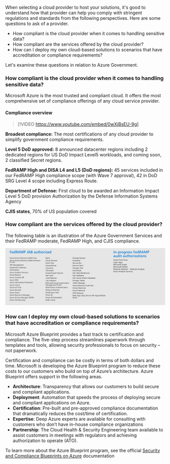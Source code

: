 When selecting a cloud provider to host your solutions, it's good to understand how that provider can help you comply with stringent regulations and standards from the following perspectives. Here are some questions to ask of a provider.

- How compliant is the cloud provider when it comes to handling sensitive data?
- How compliant are the services offered by the cloud provider?
- How can I deploy my own cloud-based solutions to scenarios that have accreditation or compliance requirements?

Let's examine these questions in relation to Azure Government. 

### How compliant is the cloud provider when it comes to handling sensitive data?

Microsoft Azure is the most trusted and compliant cloud. It offers the most comprehensive set of compliance offerings of any cloud service provider.

#### Compliance overview

> [!VIDEO https://www.youtube.com/embed/0wXjBsEU-9g]

**Broadest compliance:** The most certifications of any cloud provider to simplify government compliance requirements.

**Level 5 DoD approved:** 8 announced datacenter regions including 2 dedicated regions for US DoD Impact Level5 workloads, and coming soon, 2 classified Secret regions.
 
**FedRAMP High and DISA L4 and L5 (DoD regions):** 45 services included in our FedRAMP High compliance scope (with Wave 7 approval), 42 in DoD SRG Level 4 scope including Express Route.

**Department of Defense:** First cloud to be awarded an Information Impact Level 5 DoD provision Authorization by the Defense Information Systems Agency

**CJIS states**, 70% of US population covered

### How compliant are the services offered by the cloud provider?

The following table is an illustration of the Azure Government Services and their FedRAMP moderate, FedRAMP High, and CJIS compliance. 

![Overview of Azure Government compliance depth in terms of services offered.](../media/compliance-depth.png)


### How can I deploy my own cloud-based solutions to scenarios that have accreditation or compliance requirements?

Microsoft Azure Blueprint provides a fast track to certification and compliance. The five-step process streamlines paperwork through templates and tools, allowing security professionals to focus on security – not paperwork.

Certification and compliance can be costly in terms of both dollars and time. Microsoft is developing the Azure Blueprint program to reduce these costs to our customers who build on top of Azure’s architecture. Azure Blueprint offers support in the following areas. 

- **Architecture**: Transparency that allows our customers to build secure and compliant applications.
- **Deployment**: Automation that speeds the process of deploying secure and compliant applications on Azure.
- **Certification**: Pre-built and pre-approved compliance documentation that dramatically reduces the cost/time of certification.
- **Expertise**: Deep Azure experts are available for consulting with customers who don’t have in-house compliance organizations
- **Partnership**: The Cloud Health & Security Engineering team available to assist customers in meetings with regulators and achieving authorization to operate (ATO).

To learn more about the Azure Blueprint program, see the official [Security and Compliance Blueprints on Azure](https://servicetrust.microsoft.com/ViewPage/BlueprintOverview) documentation